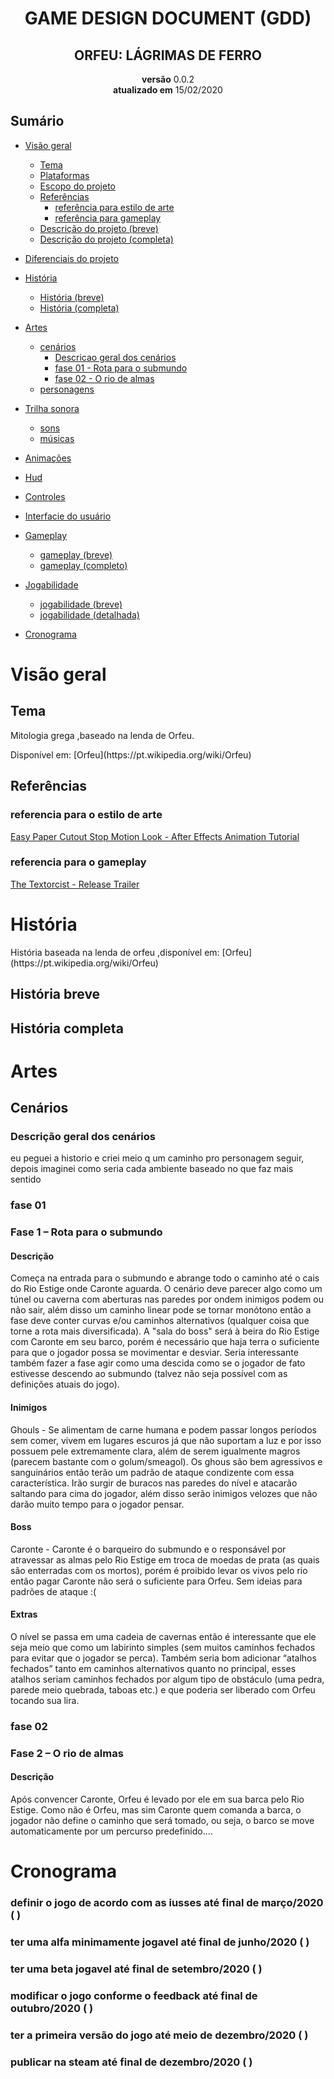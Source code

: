 <meta charset="utf-8">
<h1 align="center">GAME DESIGN DOCUMENT (GDD)</h1>
<h2 align="center">ORFEU: LÁGRIMAS DE FERRO</h2>

<p align="center">
    <b>versão</b> 0.0.2</br>
    <b>atualizado em</b> 15/02/2020
</p>

<!--inicio de sumario-->

## Sumário

* [Visão geral](#visão-geral)
  * [Tema](#tema)
  * [Plataformas]()
  * [Escopo do projeto]()
  * [Referências]()
    * [referência para estilo de arte](#referencia_arte)
    * [referência para gameplay](#referencia_gameplay)
  * [Descrição do projeto (breve)]()
  * [Descrição do projeto (completa)]()
* [Diferenciais do projeto]()
* [História](#história)
  * [História (breve)](#história_breve)
  * [História (completa)](#história_completa)
* [Artes](#artes)
  * [cenários](#cenários)
    * [Descricao geral dos cenários](#descrição-geral-dos-cenários)
    * [fase 01 - Rota para o submundo ](#fase-01)
    * [fase 02 - O rio de almas](#fase-02)
  * [personagens]()
* [Trilha sonora]()
  * [sons]()
  * [músicas]()
* [Animações]()
* [Hud]()
* [Controles]()
* [Interfacie do usuário]()
* [Gameplay]()
  * [gameplay (breve)]()
  * [gameplay (completo)]()
* [Jogabilidade]()
  * [jogabilidade (breve)]()
  * [jogabilidade (detalhada)]()

* [Cronograma](#cronograma)
                     
<!--final de sumario-->
# Visão geral
## Tema
<p>Mitologia grega ,baseado na lenda de Orfeu.</p>
<p>Disponível em: [Orfeu](https://pt.wikipedia.org/wiki/Orfeu)</p>

## Referências
### referencia para o estilo de arte
[Easy Paper Cutout Stop Motion Look - After Effects Animation Tutorial
](https://www.youtube.com/watch?v=nwpYl04Cczo)
### referencia para o gameplay
[The Textorcist - Release Trailer](https://www.youtube.com/watch?v=SAEMlq_qVeM)

# História

<p>História baseada na lenda de orfeu ,disponível em: [Orfeu](https://pt.wikipedia.org/wiki/Orfeu)</p>

## História breve
## História completa

# Artes
## Cenários

### Descrição geral dos cenários

<p>eu peguei a historio e criei meio q um caminho pro personagem seguir, depois imaginei como seria cada ambiente baseado no que faz mais sentido</p>

### fase 01

<h3> Fase 1 – Rota para o submundo</h3>
<h4>Descrição</h4> 
<p>Começa na entrada para o submundo e abrange todo o caminho até o cais do Rio Estige onde Caronte aguarda. O cenário deve parecer algo como um túnel ou caverna com aberturas nas paredes por ondem inimigos podem ou não sair, além disso um caminho linear pode se tornar monótono então a fase deve conter curvas e/ou caminhos alternativos (qualquer coisa que torne a rota mais diversificada). A "sala do boss" será à beira do Rio Estige com Caronte em seu barco, porém é necessário que haja terra o suficiente para que o jogador possa se movimentar e desviar. Seria interessante também fazer a fase agir como uma descida como se o jogador de fato estivesse descendo ao submundo (talvez não seja possível com as definições atuais do jogo).</p>

<h4>Inimigos</h4> 
<p>Ghouls - Se alimentam de carne humana e podem passar longos períodos sem comer, vivem em lugares escuros já que não suportam a luz e por isso possuem pele extremamente clara, além de serem igualmente magros (parecem bastante com o golum/smeagol). Os ghous são bem agressivos e sanguinários então terão um padrão de ataque condizente com essa característica. Irão surgir de buracos nas paredes do nível e atacarão saltando para cima do jogador, além disso serão inimigos velozes que não darão muito tempo para o jogador pensar.</p>

<h4>Boss</h4> 
<p>Caronte - Caronte é o barqueiro do submundo e o responsável por atravessar as almas pelo Rio Estige em troca de moedas de prata (as quais são enterradas com os mortos), porém é proibido levar os vivos pelo rio então pagar Caronte não será o suficiente para Orfeu. Sem ideias para padrões de ataque :(
</p>
<h4>Extras</h4>
<p>O nível se passa em uma cadeia de cavernas então é interessante que ele seja meio que como um labirinto simples (sem muitos caminhos fechados para evitar que o jogador se perca). Também seria bom adicionar “atalhos fechados” tanto em caminhos alternativos quanto no principal, esses atalhos seriam caminhos fechados por algum tipo de obstáculo (uma pedra, parede meio quebrada, taboas etc.) e que poderia ser liberado com Orfeu tocando sua lira.</p>

### fase 02

<h3>Fase 2 – O rio de almas</h3>

<h4>Descrição</h4>
<p>Após convencer Caronte, Orfeu é levado por ele em sua barca pelo Rio Estige. Como não é Orfeu, mas sim Caronte quem comanda a barca, o jogador não define o caminho que será tomado, ou seja, o barco se move automaticamente por um percurso predefinido....
</p>

# Cronograma
### definir o jogo de acordo com as iusses até final de março/2020 ( )
### ter uma alfa minimamente jogavel até final de junho/2020 ( )
### ter uma beta jogavel até final de setembro/2020 ( )
### modificar o jogo conforme o feedback até final de outubro/2020 ( )
### ter a primeira versão do jogo até meio de dezembro/2020 ( )
### publicar na steam até final de dezembro/2020 ( )